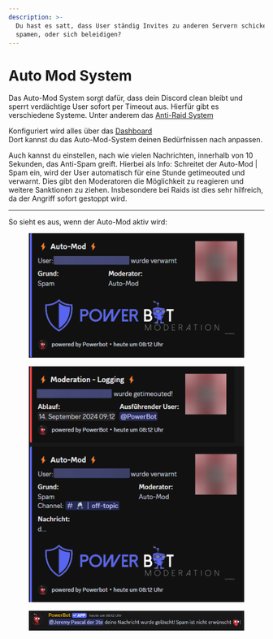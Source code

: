 ```yaml
---
description: >-
  Du hast es satt, dass User ständig Invites zu anderen Servern schicken,
  spamen, oder sich beleidigen?
---
```


# Auto Mod System

Das Auto-Mod System sorgt dafür, dass dein Discord clean bleibt und sperrt verdächtige User sofort per Timeout aus. Hierfür gibt es verschiedene Systeme. Unter anderem das [Anti-Raid System](anti-raid.md)

Konfiguriert wird alles über das [Dashboard](../dashboard/auto-mod-settings.md)\
Dort kannst du das Auto-Mod-System deinen Bedürfnissen nach anpassen.

Auch kannst du einstellen, nach wie vielen Nachrichten, innerhalb von 10 Sekunden, das Anti-Spam greift. Hierbei als Info: Schreitet der Auto-Mod | Spam ein, wird der User automatisch für eine Stunde getimeouted und verwarnt. Dies gibt den Moderatoren die Möglichkeit zu reagieren und weitere Sanktionen zu ziehen. Insbesondere bei Raids ist dies sehr hilfreich, da der Angriff sofort gestoppt wird.

***

So sieht es aus, wenn der Auto-Mod aktiv wird:

<div align="left">

<figure><img src="../.gitbook/assets/powerbot_spam.png" alt=""><figcaption></figcaption></figure>

 

<figure><img src="../.gitbook/assets/powerbot_mod_system.png" alt=""><figcaption></figcaption></figure>

</div>

<div align="left" data-full-width="false">

<figure><img src="../.gitbook/assets/spam_nachricht.png" alt=""><figcaption></figcaption></figure>

</div>
